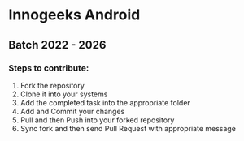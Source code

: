 # Innogeeks Android
## Batch 2022 - 2026

### Steps to contribute:
1. Fork the repository 
2. Clone it into your systems
3. Add the completed task into the appropriate folder
4. Add and Commit your changes
5. Pull and then Push into your forked repository
6. Sync fork and then send Pull Request with appropriate message
